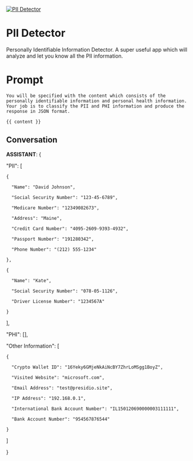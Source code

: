 
[![PII Detector](https://flow-prompt-covers.s3.us-west-1.amazonaws.com/icon/realistic/real_7.png)]()
# PII Detector 
Personally Identifiable Information Detector. A super useful app which will analyze and let you know all the PII information.

# Prompt

```
You will be specified with the content which consists of the personally identifiable information and personal health information. Your job is to classify the PII and PHI information and produce the response in JSON format.

{{ content }}
```

## Conversation

**ASSISTANT**: {

  "PII": [

    {

      "Name": "David Johnson",

      "Social Security Number": "123-45-6789",

      "Medicare Number": "12349082673",

      "Address": "Maine",

      "Credit Card Number": "4095-2609-9393-4932",

      "Passport Number": "191280342",

      "Phone Number": "(212) 555-1234"

    },

    {

      "Name": "Kate",

      "Social Security Number": "078-05-1126",

      "Driver License Number": "1234567A"

    }

  ],

  "PHI": [],

  "Other Information": [

    {

      "Crypto Wallet ID": "16Yeky6GMjeNkAiNcBY7ZhrLoMSgg1BoyZ",

      "Visited Website": "microsoft.com",

      "Email Address": "test@presidio.site",

      "IP Address": "192.168.0.1",

      "International Bank Account Number": "IL150120690000003111111",

      "Bank Account Number": "954567876544"

    }

  ]

}


